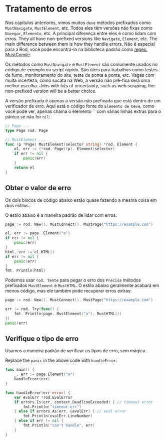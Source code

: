 # Tratamento de erros

Nos capítulos anteriores, vimos muitos `deve` métodos prefixados como `MustNavigate`, `MustElement`, etc. Todos eles têm versões não fixas como `Navegar`, `Elemento`, etc. A principal diferença entre eles é como lidam com erros. They all have non-prefixed versions like `Navigate`, `Element`, etc. The main difference between them is how they handle errors. Não é especial para a Rod, você pode encontrá-la na biblioteca padrão como [regex. MustComile](https://golang.org/pkg/regexp/#MustCompile).

Os métodos como `MustNavigate` e `MustElement` são comumente usados no código de exemplo ou script rápido. São úteis para trabalhos como testes de fumo, monitoramento do site, teste de ponta a ponta, etc. Vagas com muita incerteza, como sucata na Web, a versão não pré-fixa será uma melhor escolha. Jobs with lots of uncertainty, such as web scraping, the non-prefixed version will be a better choice.

A versão prefixada é apenas a versão não prefixada que está dentro de um verificador de erro. Aqui está o código fonte do `Elemento de Deve`, como você pode ver, apenas chama o elemento `` com várias linhas extras para o pânico se não for `nil`:

```go
// Page ...
type Page rod. Page

// MustElement ...
func (p *Page) MustElement(selector string) *rod. Element {
    el, err := (*rod. Page)(p). Element(selector)
    if err != nil {
        panic(err)
    }
    return el
}
```

## Obter o valor de erro

Os dois blocos de código abaixo estão quase fazendo a mesma coisa em dois estilos.

O estilo abaixo é a maneira padrão de lidar com erros:

```go
page := rod. New(). MustConnect(). MustPage("https://example.com")

el, err := page. Element("a")
if err != nil {
    panic(err)
}
html, err := el.HTML()
if err != nil {
    panic(err)
}
fmt. Println(html)
```

Podemos usar `rod. Tente` para pegar o erro dos `Precisa` métodos prefixados `MustElement` e `MustHTML`. O estilo abaixo geralmente acabará em menos código, mas ele também pode recuperar erros extras:

```go
page := rod. New(). MustConnect(). MustPage("https://example.com")

err := rod. Try(func() {
    fmt. Println(page. MustElement("a"). MustHTML())
})
panic(err)
```

## Verifique o tipo de erro

Usamos a maneira padrão de verificar os tipos de erro, sem mágica.

Replace the `panic` in the above code with `handleError`:

```go
func main() {
    _, err := page.Element("a")
    handleError(err)
}

func handleError(err error) {
    var evalErr *rod.EvalError
    if errors.Is(err, context.DeadlineExceeded) { // timeout error
        fmt.Println("timeout err")
    } else if errors.As(err, &evalErr) { // eval error
        fmt.Println(evalErr.LineNumber)
    } else if err != nil {
        fmt.Println("can't handle", err)
    }
}
```
